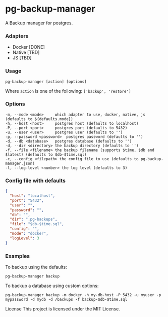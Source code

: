 # pg-backup-manager

A Backup manager for postgres.

### Adapters

- Docker [DONE]
- Native [TBD]
- JS [TBD]

### Usage

```
pg-backup-manager [action] [options]
```

Where `action` is one of the following: `['backup', 'restore']`

### Options

```
-m, --mode <mode>     which adapter to use, docker, native, js (defaults to ${defaults.mode})
-h, --host <host>     postgres host (defaults to localhost)
-P, --port <port>     postgres port (defaults to 5432)
-u, --user <user>     postgres user (defaults to '')
-p, --password <password>  postgres password (defaults to '')
-d, --db <database>   postgres database (defaults to '')
-d, --dir <directory> the backup directory (defaults to '')
-f, --file <filename> the backup filename (supports $time, $db and $latest) (defaults to $db-$time.sql)
-c, --config <filepath> the config file to use (defaults to pg-backup-manager.json)
-l, --log-level <number> the log level (defaults to 3)
```

### Config file with defaults

```json
{
  "host": "localhost",
  "port": "5432",
  "user": "",
  "password": "",
  "db": "",
  "dir": ".pg-backups",
  "file": "$db-$time.sql",
  "config": "",
  "mode": "docker",
  "logLevel": 3
}
```

### Examples

To backup using the defaults:
```
pg-backup-manager backup
```

To backup a database using custom options:
```
pg-backup-manager backup -m docker -h my-db-host -P 5432 -u myuser -p mypassword -d mydb -d /backups -f backup-$db-$time.sql
```

License
This project is licensed under the MIT License.